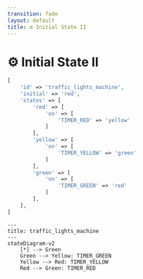 ```yaml
---
transition: fade
layout: default
title: ⚙ Initial State II
---
```


<div class="grid grid-cols-3 gap-4">

<div class="col-span-2">

# ⚙ Initial State II

```php {3-3} {maxHeight:'400px'}
[
    'id' => 'traffic_lights_machine',
    'initial' => 'red',
    'states' => [
        'red' => [
            'on' => [
                'TIMER_RED' => 'yellow'
            ]
        ],
        'yellow' => [
            'on' => [
                'TIMER_YELLOW' => 'green'
            ]
        ],
        'green' => [
            'on' => [
                'TIMER_GREEN' => 'red'
            ]
        ],
    ],
]
```
</div>

<div class="text-center">

```mermaid {theme: 'neutral', scale: 0.75}
---
title: traffic_lights_machine
---
stateDiagram-v2
    [*] --> Green
    Green --> Yellow: TIMER_GREEN
    Yellow --> Red: TIMER_YELLOW
    Red --> Green: TIMER_RED
```

</div>
</div>

<!--
onu da config'imize bir 'initial' key'i ekleyerek taniliyoruz

bu makine ilk calistirildiginda 'red' state ile baslar diye configure etmis olduk.
-->
